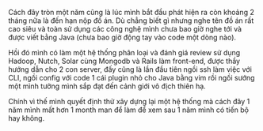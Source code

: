 Cách đây tròn một năm cũng là lúc mình bắt đầu phát hiện ra còn khoảng 2 tháng nữa là đến hạn nộp đồ án. Dù chẳng biết gì nhưng nghe tên đồ án rất cao siêu và toàn sử dụng các công nghệ mình chưa bao giờ nghe tới và được viết bằng Java (chưa bao giờ động tay vào code một dòng nào).

Hồi đó mình có làm một hệ thống phân loại và đánh giá review sử dụng Hadoop, Nutch, Solar cùng Mongodb và Rails làm front-end, được thầy hướng dẫn cho 2 con server, đấy cũng là lần đầu tiên ngồi ssh làm việc với CLI, ngồi config với code 1 cái plugin nhỏ cho Java bằng vim rồi ngồi sướng một mình tưởng mình sắp đạt đến cảnh giới vô địch thiên hạ.

Chính vì thế mình quyết định thử xây dựng lại một hệ thống mà cách đây 1 năm mình mất hơn 1 month man để làm để xem sau 1 năm mình có tiến bộ hay không.
